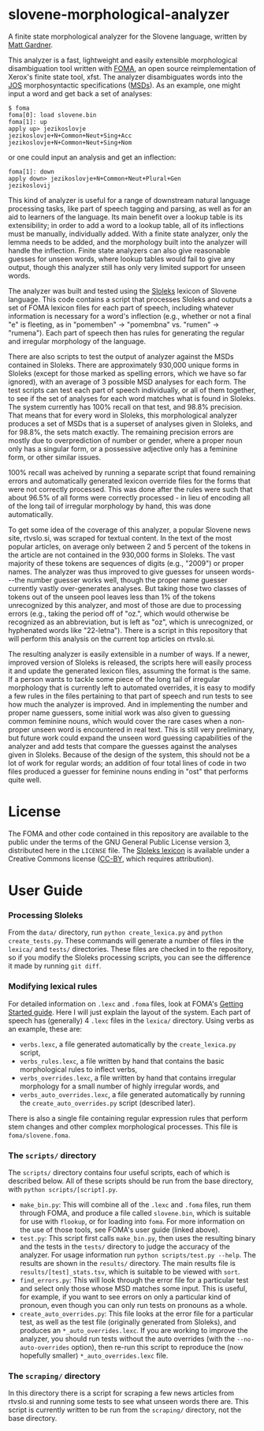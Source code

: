 slovene-morphological-analyzer
==============================

A finite state morphological analyzer for the Slovene language, written by
[Matt Gardner](http://www.cs.cmu.edu/~mg1/).

This analyzer is a fast, lightweight and easily extensible morphological
disambiguation tool written with [FOMA](https://code.google.com/p/foma/), an
open source reimplementation of Xerox's finite state tool, xfst.  The analyzer
disambiguates words into the [JOS](http://nl.ijs.si/jos/index-en.html)
morphosyntactic specifications
([MSDs](http://nl.ijs.si/jos/msd/html-en/index.html)).  As an example, one
might input a word and get back a set of analyses:

    $ foma
    foma[0]: load slovene.bin
    foma[1]: up
    apply up> jezikoslovje
    jezikoslovje+N+Common+Neut+Sing+Acc
    jezikoslovje+N+Common+Neut+Sing+Nom

or one could input an analysis and get an inflection:

    foma[1]: down
    apply down> jezikoslovje+N+Common+Neut+Plural+Gen
    jezikoslovij

This kind of analyzer is useful for a range of downstream natural language
processing tasks, like part of speech tagging and parsing, as well as for an
aid to learners of the language.  Its main benefit over a lookup table is its
extensibility; in order to add a word to a lookup table, all of its inflections
must be manually, individually added.  With a finite state analyzer, only the
lemma needs to be added, and the morphology built into the analyzer will handle
the inflection.  Finite state analyzers can also give reasonable guesses for
unseen words, where lookup tables would fail to give any output, though this
analyzer still has only very limited support for unseen words.

The analyzer was built and tested using the
[Sloleks](http://www.slovenscina.eu/sloleks/opis) lexicon of Slovene language.
This code contains a script that processes Sloleks and outputs a set of FOMA
lexicon files for each part of speech, including whatever information is
necessary for a word's inflection (e.g., whether or not a final "e" is
fleeting, as in "pomemben" -> "pomembna" vs. "rumen" -> "rumena").  Each part
of speech then has rules for generating the regular and irregular morphology of
the language.

There are also scripts to test the output of analyzer against the MSDs
contained in Sloleks.  There are approximately 930,000 unique forms in Sloleks
(except for those marked as spelling errors, which we have so far ignored),
with an average of 3 possible MSD analyses for each form.  The test scripts can
test each part of speech individually, or all of them together, to see if the
set of analyses for each word matches what is found in Sloleks.  The system
currently has 100% recall on that test, and 98.8% precision.  That means that
for every word in Sloleks, this morphological analyzer produces a set of MSDs
that is a superset of analyses given in Sloleks, and for 98.8%, the sets match
exactly.  The remaining precision errors are mostly due to overprediction of
number or gender, where a proper noun only has a singular form, or a possessive
adjective only has a feminine form, or other similar issues.

100% recall was acheived by running a separate script that found remaining
errors and automatically generated lexicon override files for the forms that
were not correctly processed.  This was done after the rules were such that
about 96.5% of all forms were correctly processed - in lieu of encoding all of
the long tail of irregular morphology by hand, this was done automatically.

To get some idea of the coverage of this analyzer, a popular Slovene news site,
rtvslo.si, was scraped for textual content.  In the text of the most popular
articles, on average only between 2 and 5 percent of the tokens in the article
are not contained in the 930,000 forms in Sloleks.  The vast majority of these
tokens are sequences of digits (e.g., "2009") or proper names.  The analyzer
was thus improved to give guesses for unseen words---the number guesser works
well, though the proper name guesser currently vastly over-generates analyses.
But taking those two classes of tokens out of the unseen pool leaves less than
1% of the tokens unrecognized by this analyzer, and most of those are due to
processing errors (e.g., taking the period off of "oz.", which would otherwise
be recognized as an abbreviation, but is left as "oz", which is unrecognized,
or hyphenated words like "22-letna").  There is a script in this repository
that will perform this analysis on the current top articles on rtvslo.si.

The resulting analyzer is easily extensible in a number of ways.  If a newer,
improved version of Sloleks is released, the scripts here will easily process
it and update the generated lexicon files, assuming the format is the same.  If
a person wants to tackle some piece of the long tail of irregular morphology
that is currently left to automated overrides, it is easy to modify a few rules
in the files pertaining to that part of speech and run tests to see how much
the analyzer is improved.  And in implementing the number and proper name
guessers, some initial work was also given to guessing common feminine nouns,
which would cover the rare cases when a non-proper unseen word is encountered
in real text.  This is still very preliminary, but future work could expand the
unseen word guessing capabilities of the analyzer and add tests that compare
the guesses against the analyses given in Sloleks.  Because of the design of
the system, this should not be a lot of work for regular words; an addition of
four total lines of code in two files produced a guesser for feminine nouns
ending in "ost" that performs quite well.

# License

The FOMA and other code contained in this repository are available to the
public under the terms of the GNU General Public License version 3, distributed
here in the `LICENSE` file.  The [Sloleks
lexicon](http://www.slovenscina.eu/sloleks/opis) is available under a Creative
Commons license ([CC-BY](http://creativecommons.org/licenses/by/2.0/), which
requires attribution).

# User Guide

### Processing Sloleks

From the `data/` directory, run `python create_lexica.py` and `python
create_tests.py`.  These commands will generate a number of files in the
`lexica/` and `tests/` directories.  These files are checked in to the
repository, so if you modify the Sloleks processing scripts, you can see the
difference it made by running `git diff`.

### Modifying lexical rules

For detailed information on `.lexc` and `.foma` files, look at FOMA's [Getting
Started guide](https://code.google.com/p/foma/wiki/GettingStarted).  Here I
will just explain the layout of the system.  Each part of speech has
(generally) 4 `.lexc` files in the `lexica/` directory.  Using verbs as an
example, these are:

* `verbs.lexc`, a file generated automatically by the `create_lexica.py`
  script,
* `verbs_rules.lexc`, a file written by hand that contains the basic
  morphological rules to inflect verbs,
* `verbs_overrides.lexc`, a file written by hand that contains irregular
  morphology for a small number of highly irregular words, and
* `verbs_auto_overrides.lexc`, a file generated automatically by running the
  `create_auto_overrides.py` script (described later).

There is also a single file containing regular expression rules that perform
stem changes and other complex morphological processes.  This file is
`foma/slovene.foma`.

### The `scripts/` directory

The `scripts/` directory contains four useful scripts, each of which is
described below.  All of these scripts should be run from the base directory,
with `python scripts/[script].py`.

* `make_bin.py`: This will combine all of the `.lexc` and `.foma` files, run
  them through FOMA, and produce a file called `slovene.bin`, which is suitable
  for use with `flookup`, or for loading into `foma`.  For more information on
  the use of those tools, see FOMA's user guide (linked above).
* `test.py`: This script first calls `make_bin.py`, then uses the resulting
  binary and the tests in the `tests/` directory to judge the accuracy of the
  analyzer.  For usage information run `python scripts/test.py --help`.  The
  results are shown in the `results/` directory.  The main results file is
  `results/[test]_stats.tsv`, which is suitable to be viewed with `sort`.
* `find_errors.py`: This will look through the error file for a particular test
  and select only those whose MSD matches some input.  This is useful, for
  example, if you want to see errors on only a particular kind of pronoun, even
  though you can only run tests on pronouns as a whole.
* `create_auto_overrides.py`: This file looks at the error file for a
  particular test, as well as the test file (originally generated from
  Sloleks), and produces an `*_auto_overrides.lexc`.  If you are working to
  improve the analyzer, you should run tests without the auto overrides (with
  the `--no-auto-overrides` option), then re-run this script to reproduce the
  (now hopefully smaller) `*_auto_overrides.lexc` file.

### The `scraping/` directory

In this directory there is a script for scraping a few news articles from
rtvslo.si and running some tests to see what unseen words there are.  This
script is currently written to be run from the `scraping/` directory, not the
base directory.
